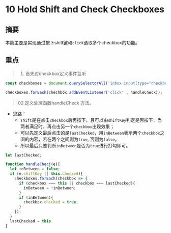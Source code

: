 # 10 Hold Shift and Check Checkboxes

## 摘要

本篇主要是实现通过按下shift鍵和`click`选取多个checkbox的功能。



## 重点

>01. 首先对checkbox定义事件监听

```javascript
const checkboxes = document.querySelectorAll('inbox input[type="checkbox"]');

checkboxes.forEach(chechbox.addEventListener('click' , handleCheck));
```


>02.定义处理函数handleCheck 方法。

- 思路：
  - `shift`是在点击`checkbox`后再按下，且可以由`shiftKey`判定是否按下，当两者满足时，再点击另一个`checkbox`出现效果；
  - 可以先定义最后点击的是`lastChecked`，用`inBetween`表示两个`checkbox`之间的内容，若在两个之间则为`true`, 否则为`false`。
  - 所以最后只要判断`inBetween`是否为`true`进行打勾即可。

```javascript
let lastChecked;

function handleChecj(e){
  let inBetween = false;
  if (e.shiftKey || this.checked){
    checkboxes.forEach(checkbox => {
      if (checkbox === this || checkbox === lastChecked){
        inBetween = !inBetween;
      }
      if (inBetween){
        checkbox.checked = true;
      }
    });
  }
  lastChecked = this
}
```

